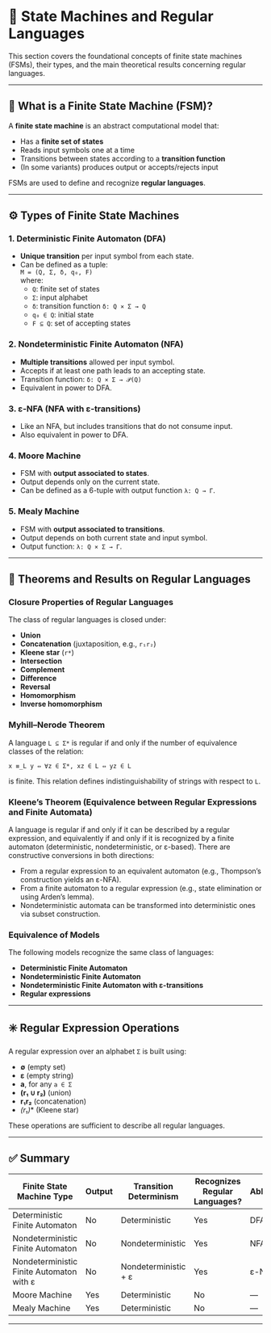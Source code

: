 <!-- File: formal_languages/state_machines.md -->

# 🤖 State Machines and Regular Languages

This section covers the foundational concepts of finite state machines (FSMs), their types, and the main theoretical results concerning regular languages.

---

## 🧩 What is a Finite State Machine (FSM)?

A **finite state machine** is an abstract computational model that:
- Has a **finite set of states**
- Reads input symbols one at a time
- Transitions between states according to a **transition function**
- (In some variants) produces output or accepts/rejects input

FSMs are used to define and recognize **regular languages**.

---

## ⚙️ Types of Finite State Machines

### 1. **Deterministic Finite Automaton (DFA)**
- **Unique transition** per input symbol from each state.
- Can be defined as a tuple:  
  `M = (Q, Σ, δ, q₀, F)`  
  where:
  - `Q`: finite set of states  
  - `Σ`: input alphabet  
  - `δ`: transition function `δ: Q × Σ → Q`  
  - `q₀ ∈ Q`: initial state  
  - `F ⊆ Q`: set of accepting states

### 2. **Nondeterministic Finite Automaton (NFA)**
- **Multiple transitions** allowed per input symbol.
- Accepts if at least one path leads to an accepting state.
- Transition function: `δ: Q × Σ → 𝒫(Q)`
- Equivalent in power to DFA.

### 3. **ε-NFA (NFA with ε-transitions)**
- Like an NFA, but includes transitions that do not consume input.
- Also equivalent in power to DFA.

### 4. **Moore Machine**
- FSM with **output associated to states**.
- Output depends only on the current state.
- Can be defined as a 6-tuple with output function `λ: Q → Γ`.

### 5. **Mealy Machine**
- FSM with **output associated to transitions**.
- Output depends on both current state and input symbol.
- Output function: `λ: Q × Σ → Γ`.

---

## 📘 Theorems and Results on Regular Languages

### Closure Properties of Regular Languages
The class of regular languages is closed under:
- **Union**
- **Concatenation** (juxtaposition, e.g., `r₁r₂`)
- **Kleene star** (`r*`)
- **Intersection**
- **Complement**
- **Difference**
- **Reversal**
- **Homomorphism**
- **Inverse homomorphism**

### Myhill–Nerode Theorem
A language `L ⊆ Σ*` is regular if and only if the number of equivalence classes of the relation:

`x ≡_L y ⇔ ∀z ∈ Σ*, xz ∈ L ⇔ yz ∈ L`

is finite. This relation defines indistinguishability of strings with respect to `L`.

### Kleene’s Theorem (Equivalence between Regular Expressions and Finite Automata)
A language is regular if and only if it can be described by a regular expression, and equivalently if and only if it is recognized by a finite automaton (deterministic, nondeterministic, or ε-based). There are constructive conversions in both directions:
- From a regular expression to an equivalent automaton (e.g., Thompson’s construction yields an ε-NFA).
- From a finite automaton to a regular expression (e.g., state elimination or using Arden’s lemma).
- Nondeterministic automata can be transformed into deterministic ones via subset construction.

### Equivalence of Models
The following models recognize the same class of languages:
- **Deterministic Finite Automaton**
- **Nondeterministic Finite Automaton**
- **Nondeterministic Finite Automaton with ε-transitions**
- **Regular expressions**

---

## ✳️ Regular Expression Operations

A regular expression over an alphabet `Σ` is built using:
- **∅** (empty set)
- **ε** (empty string)
- **a**, for any `a ∈ Σ`
- **(r₁ ∪ r₂)** (union)
- **r₁r₂** (concatenation)
- **(r₁*)** (Kleene star)

These operations are sufficient to describe all regular languages.

---

## ✅ Summary

| Finite State Machine Type                   | Output | Transition Determinism | Recognizes Regular Languages? | Abbreviation |
|--------------------------------------------|--------|------------------------|-------------------------------|--------------|
| Deterministic Finite Automaton             | No     | Deterministic          | Yes                           | DFA          |
| Nondeterministic Finite Automaton          | No     | Nondeterministic       | Yes                           | NFA          |
| Nondeterministic Finite Automaton with ε   | No     | Nondeterministic + ε   | Yes                           | ε-NFA        |
| Moore Machine                               | Yes    | Deterministic          | No                            | —            |
| Mealy Machine                               | Yes    | Deterministic          | No                            | —            |

---
